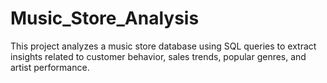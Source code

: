 # Music_Store_Analysis
This project analyzes a music store database using SQL queries to extract insights related to customer behavior, sales trends, popular genres, and artist performance. 
